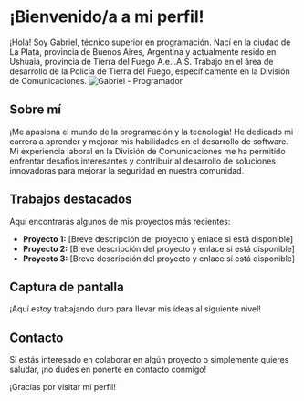 # ¡Bienvenido/a a mi perfil!

¡Hola! Soy Gabriel, técnico superior en programación. Nací en la ciudad de La Plata, provincia de Buenos Aires, Argentina y actualmente resido en Ushuaia, provincia de Tierra del Fuego A.e.i.A.S. Trabajo en el área de desarrollo de la Policía de Tierra del Fuego, específicamente en la División de Comunicaciones.
![Gabriel - Programador](https://images.pexels.com/photos/943096/pexels-photo-943096.jpeg?auto=compress&cs=tinysrgb&w=600)

## Sobre mí

¡Me apasiona el mundo de la programación y la tecnología! He dedicado mi carrera a aprender y mejorar mis habilidades en el desarrollo de software. Mi experiencia laboral en la División de Comunicaciones me ha permitido enfrentar desafíos interesantes y contribuir al desarrollo de soluciones innovadoras para mejorar la seguridad en nuestra comunidad.

## Trabajos destacados

Aquí encontrarás algunos de mis proyectos más recientes:

- **Proyecto 1:** [Breve descripción del proyecto y enlace si está disponible]
- **Proyecto 2:** [Breve descripción del proyecto y enlace si está disponible]
- **Proyecto 3:** [Breve descripción del proyecto y enlace si está disponible]

## Captura de pantalla



¡Aquí estoy trabajando duro para llevar mis ideas al siguiente nivel!

## Contacto

Si estás interesado en colaborar en algún proyecto o simplemente quieres saludar, ¡no dudes en ponerte en contacto conmigo!

¡Gracias por visitar mi perfil!
